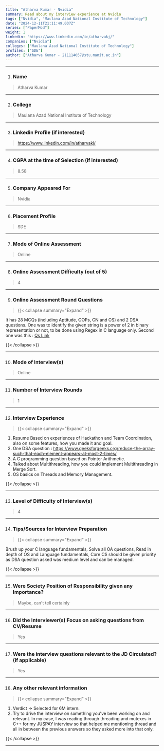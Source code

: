 ```yaml
---
title: "Atharva Kumar - Nvidia"
summary: Read about my interview experience at Nvidia
tags: ["Nvidia", "Maulana Azad National Institute of Technology"]
date: "2024-12-11T21:11:49.037Z"
series: ["PaperMod"]
weight: 1
linkedin: "https://www.linkedin.com/in/atharvakj/"
companies: ["Nvidia"]
colleges: ["Maulana Azad National Institute of Technology"]
profiles: ["SDE"]
author: ["Atharva Kumar - 211114057@stu.manit.ac.in"]
---
```

---
1. ### Name

> Atharva Kumar

---

2. ### College

> Maulana Azad National Institute of Technology

---

3. ### Linkedin Profile (if interested)

> https://www.linkedin.com/in/atharvakj/

---

4. ### CGPA at the time of Selection (if interested) 

> 8.58

---

5. ### Company Appeared For

> Nvidia

---

6. ### Placement Profile

> SDE

---

7. ### Mode of Online Assessment

> Online

---

8. ### Online Assessment Difficulty (out of 5)

> 4

---

9. ### Online Assessment Round Questions

> {{< collapse summary="Expand" >}}

It has 28 MCQs (including Aptitude, OOPs, CN and OS) and 2 DSA questions. One was to identify the given string is a power of 2 in binary representation  or not, to be done using Regex in C language only. Second one was this : [Qs Link](https://leetcode.com/problems/special-binary-string/description)

{{< /collapse >}}

---

10. ### Mode of Interview(s)

> Online

---

11. ### Number of Interview Rounds

> 1

---

12. ### Interview Experience

> {{< collapse summary="Expand" >}}

1. Resume Based on experiences of Hackathon and Team Coordination, also on some features, how you made it and goal.
2. One DSA question : https://www.geeksforgeeks.org/reduce-the-array-such-that-each-element-appears-at-most-2-times/
3. A C programming question based on Pointer Arithmetic.
4. Talked about Multithreading, how you could implement Multithreading in Merge Sort.
5. OS basics on Threads and Memory Management.

{{< /collapse >}}

---

13. ### Level of Difficulty of Interview(s)

> 4

---

14. ### Tips/Sources for Interview Preparation

> {{< collapse summary="Expand" >}}

Brush up your C language fundamentals, Solve all OA questions, Read in depth of OS and Language fundamentals, Core CS should be given priority as DSA question asked was medium level and can be managed.

{{< /collapse >}}

---

15. ### Were Society Position of Responsibility given any Importance?

> Maybe, can't tell certainly

---

16. ### Did the Interviewer(s) Focus on asking questions from CV/Resume

> Yes

---

17. ### Were the interview questions relevant to the JD Circulated? (if applicable)

> Yes

---

18. ### Any other relevant information

> {{< collapse summary="Expand" >}}

1. Verdict -> Selected for 6M intern.
2. Try to drive the interview on something you've been working on and relevant. In my case, I was reading through threading and mutexes in C++ for my JUSPAY interview so that helped me mentioning thread and all in between the previous answers so they asked more into that only.

{{< /collapse >}}

---

